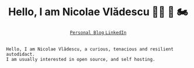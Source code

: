 <div id= "header" align="center">
    <h1>Hello, I am Nicolae Vlădescu 👨‍💻 🐧 🏍</h1>
    <div id="badges" align="center">
        <a href="https://nicolaevladescu.com/">
            <code>Personal Blog</code>
        </a>
        <a href="https://www.linkedin.com/in/nicolaevladescu/">
            <code>LinkedIn</code>
        </a>
    </div>
</div>

</br>

```
Hello, I am Nicolae Vlădescu, a curious, tenacious and resilient autodidact.
I am usually interested in open source, and self hosting.
```
